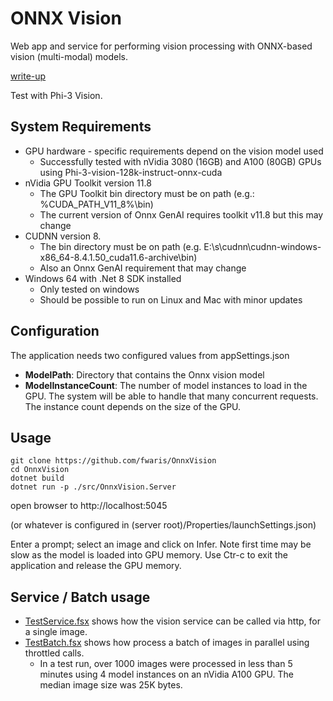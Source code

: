 # ONNX Vision
Web app and service for performing vision processing with ONNX-based vision (multi-modal) models.

[write-up](https://www.linkedin.com/pulse/phi-3-vision-surprisingly-useful-gem-faisal-waris-sxuqc/)

Test with Phi-3 Vision.

## System Requirements
- GPU hardware - specific requirements depend on the vision model used
    - Successfully tested with nVidia 3080 (16GB) and A100 (80GB) GPUs using Phi-3-vision-128k-instruct-onnx-cuda
- nVidia GPU Toolkit version 11.8
    - The GPU Toolkit bin directory must be on path (e.g.: %CUDA_PATH_V11_8%\bin)
    - The current version of Onnx GenAI requires toolkit v11.8 but this may change 
- CUDNN version 8.
    - The bin directory must be on path (e.g. E:\s\cudnn\cudnn-windows-x86_64-8.4.1.50_cuda11.6-archive\bin)
    - Also an Onnx GenAI requirement that may change
- Windows 64 with .Net 8 SDK installed
    - Only tested on windows
    - Should be possible to run on Linux and Mac with minor updates

## Configuration
The application needs two configured values from appSettings.json
- **ModelPath**: Directory that contains the Onnx vision model
- **ModelInstanceCount**: The number of model instances to load in the GPU. The system will be able to handle that many concurrent requests. The instance count depends on the size of the GPU.

## Usage
```
git clone https://github.com/fwaris/OnnxVision
cd OnnxVision
dotnet build 
dotnet run -p ./src/OnnxVision.Server
```
open browser to http://localhost:5045<p>(or whatever is configured in (server root)/Properties/launchSettings.json)

Enter a prompt; select an image and click on Infer. Note first time may be slow as the model is loaded into GPU memory.
Use Ctr-c to exit the application and release the GPU memory.


## Service / Batch usage
- [TestService.fsx](src/OnnxVision.Server/scripts/TestService.fsx) shows how the vision service can be called via http, for a single image.
- [TestBatch.fsx](src/OnnxVision.Server/scripts/TestBatch.fsx) shows how process a batch of images in parallel using throttled calls.
    - In a test run, over 1000 images were processed in less than 5 minutes using 4 model instances on an nVidia A100 GPU. The median image size was 25K bytes.
